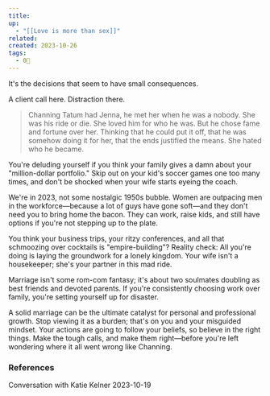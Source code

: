 ```yaml
---
title: 
up:
  - "[[Love is more than sex]]"
related: 
created: 2023-10-26
tags:
  - 0🌲
---
```

It's the decisions that seem to have small consequences.

A client call here. Distraction there.

> Channing Tatum had Jenna, he met her when he was a nobody. She was his ride or die. She loved him for who he was. But he chose fame and fortune over her. Thinking that he could put it off, that he was somehow doing it for her, that the ends justified the means. She hated who he became.

You're deluding yourself if you think your family gives a damn about your "million-dollar portfolio." Skip out on your kid's soccer games one too many times, and don't be shocked when your wife starts eyeing the coach.

We're in 2023, not some nostalgic 1950s bubble. Women are outpacing men in the workforce—because a lot of guys have gone soft—and they don't need you to bring home the bacon. They can work, raise kids, and still have options if you're not stepping up to the plate.

You think your business trips, your ritzy conferences, and all that schmoozing over cocktails is "empire-building"? Reality check: All you're doing is laying the groundwork for a lonely kingdom. Your wife isn't a housekeeper; she's your partner in this mad ride.

Marriage isn't some rom-com fantasy; it's about two soulmates doubling as best friends and devoted parents. If you're consistently choosing work over family, you're setting yourself up for disaster. 

A solid marriage can be the ultimate catalyst for personal and professional growth. Stop viewing it as a burden; that's on you and your misguided mindset. Your actions are going to follow your beliefs, so believe in the right things. Make the tough calls, and make them right—before you're left wondering where it all went wrong like Channing.


### References

Conversation with Katie Kelner 2023-10-19